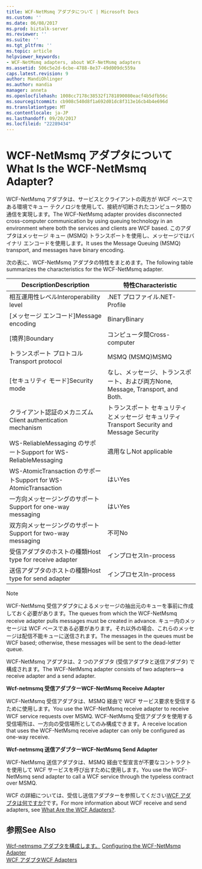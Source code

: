 ```yaml
---
title: WCF-NetMsmq アダプタについて | Microsoft Docs
ms.custom: ''
ms.date: 06/08/2017
ms.prod: biztalk-server
ms.reviewer: ''
ms.suite: ''
ms.tgt_pltfrm: ''
ms.topic: article
helpviewer_keywords:
- WCF-NetMsmq adapters, about WCF-NetMsmq adapters
ms.assetid: 506c5e2d-6cbe-4788-8e37-49d009dc559a
caps.latest.revision: 9
author: MandiOhlinger
ms.author: mandia
manager: anneta
ms.openlocfilehash: 1008cc7178c38532f1781890080eacf4b5dfb56c
ms.sourcegitcommit: cb908c540d8f1a692d01dc8f313e16cb4b4e696d
ms.translationtype: MT
ms.contentlocale: ja-JP
ms.lasthandoff: 09/20/2017
ms.locfileid: "22289434"
---
```

# <a name="what-is-the-wcf-netmsmq-adapter"></a><span data-ttu-id="e3968-103">WCF-NetMsmq アダプタについて</span><span class="sxs-lookup"><span data-stu-id="e3968-103">What Is the WCF-NetMsmq Adapter?</span></span>
<span data-ttu-id="e3968-104">WCF-NetMsmq アダプタは、サービスとクライアントの両方が WCF ベースである環境でキュー テクノロジを使用して、接続が切断されたコンピュータ間の通信を実現します。</span><span class="sxs-lookup"><span data-stu-id="e3968-104">The WCF-NetMsmq adapter provides disconnected cross-computer communication by using queuing technology in an environment where both the services and clients are WCF based.</span></span> <span data-ttu-id="e3968-105">このアダプタはメッセージ キュー (MSMQ) トランスポートを使用し、メッセージではバイナリ エンコードを使用します。</span><span class="sxs-lookup"><span data-stu-id="e3968-105">It uses the Message Queuing (MSMQ) transport, and messages have binary encoding.</span></span>  
  
 <span data-ttu-id="e3968-106">次の表に、WCF-NetMsmq アダプタの特性をまとめます。</span><span class="sxs-lookup"><span data-stu-id="e3968-106">The following table summarizes the characteristics for the WCF-NetMsmq adapter.</span></span>  
  
|<span data-ttu-id="e3968-107">Description</span><span class="sxs-lookup"><span data-stu-id="e3968-107">Description</span></span>|<span data-ttu-id="e3968-108">特性</span><span class="sxs-lookup"><span data-stu-id="e3968-108">Characteristic</span></span>|  
|-----------------|--------------------|  
|<span data-ttu-id="e3968-109">相互運用性レベル</span><span class="sxs-lookup"><span data-stu-id="e3968-109">Interoperability level</span></span>|<span data-ttu-id="e3968-110">.NET プロファイル</span><span class="sxs-lookup"><span data-stu-id="e3968-110">.NET-Profile</span></span>|  
|<span data-ttu-id="e3968-111">[メッセージ エンコード]</span><span class="sxs-lookup"><span data-stu-id="e3968-111">Message encoding</span></span>|<span data-ttu-id="e3968-112">Binary</span><span class="sxs-lookup"><span data-stu-id="e3968-112">Binary</span></span>|  
|<span data-ttu-id="e3968-113">[境界]</span><span class="sxs-lookup"><span data-stu-id="e3968-113">Boundary</span></span>|<span data-ttu-id="e3968-114">コンピュータ間</span><span class="sxs-lookup"><span data-stu-id="e3968-114">Cross-computer</span></span>|  
|<span data-ttu-id="e3968-115">トランスポート プロトコル</span><span class="sxs-lookup"><span data-stu-id="e3968-115">Transport protocol</span></span>|<span data-ttu-id="e3968-116">MSMQ (MSMQ)</span><span class="sxs-lookup"><span data-stu-id="e3968-116">MSMQ</span></span>|  
|<span data-ttu-id="e3968-117">[セキュリティ モード]</span><span class="sxs-lookup"><span data-stu-id="e3968-117">Security mode</span></span>|<span data-ttu-id="e3968-118">なし、メッセージ、トランスポート、および両方</span><span class="sxs-lookup"><span data-stu-id="e3968-118">None, Message, Transport, and Both.</span></span>|  
|<span data-ttu-id="e3968-119">クライアント認証のメカニズム</span><span class="sxs-lookup"><span data-stu-id="e3968-119">Client authentication mechanism</span></span>|<span data-ttu-id="e3968-120">トランスポート セキュリティとメッセージ セキュリティ</span><span class="sxs-lookup"><span data-stu-id="e3968-120">Transport Security and Message Security</span></span>|  
|<span data-ttu-id="e3968-121">WS-ReliableMessaging のサポート</span><span class="sxs-lookup"><span data-stu-id="e3968-121">Support for WS-ReliableMessaging</span></span>|<span data-ttu-id="e3968-122">適用なし</span><span class="sxs-lookup"><span data-stu-id="e3968-122">Not applicable</span></span>|  
|<span data-ttu-id="e3968-123">WS-AtomicTransaction のサポート</span><span class="sxs-lookup"><span data-stu-id="e3968-123">Support for WS-AtomicTransaction</span></span>|<span data-ttu-id="e3968-124">はい</span><span class="sxs-lookup"><span data-stu-id="e3968-124">Yes</span></span>|  
|<span data-ttu-id="e3968-125">一方向メッセージングのサポート</span><span class="sxs-lookup"><span data-stu-id="e3968-125">Support for one-way messaging</span></span>|<span data-ttu-id="e3968-126">はい</span><span class="sxs-lookup"><span data-stu-id="e3968-126">Yes</span></span>|  
|<span data-ttu-id="e3968-127">双方向メッセージングのサポート</span><span class="sxs-lookup"><span data-stu-id="e3968-127">Support for two-way messaging</span></span>|<span data-ttu-id="e3968-128">不可</span><span class="sxs-lookup"><span data-stu-id="e3968-128">No</span></span>|  
|<span data-ttu-id="e3968-129">受信アダプタのホストの種類</span><span class="sxs-lookup"><span data-stu-id="e3968-129">Host type for receive adapter</span></span>|<span data-ttu-id="e3968-130">インプロセス</span><span class="sxs-lookup"><span data-stu-id="e3968-130">In-process</span></span>|  
|<span data-ttu-id="e3968-131">送信アダプタのホストの種類</span><span class="sxs-lookup"><span data-stu-id="e3968-131">Host type for send adapter</span></span>|<span data-ttu-id="e3968-132">インプロセス</span><span class="sxs-lookup"><span data-stu-id="e3968-132">In-process</span></span>|  
  
> [!NOTE]
>  <span data-ttu-id="e3968-133">WCF-NetMsmq 受信アダプタによるメッセージの抽出元のキューを事前に作成しておく必要があります。</span><span class="sxs-lookup"><span data-stu-id="e3968-133">The queues from which the WCF-NetMsmq receive adapter pulls messages must be created in advance.</span></span> <span data-ttu-id="e3968-134">キュー内のメッセージは WCF ベースである必要があります。それ以外の場合、これらのメッセージは配信不能キューに送信されます。</span><span class="sxs-lookup"><span data-stu-id="e3968-134">The messages in the queues must be WCF based; otherwise, these messages will be sent to the dead-letter queue.</span></span>  
  
 <span data-ttu-id="e3968-135">WCF-NetMsmq アダプタは、2 つのアダプタ (受信アダプタと送信アダプタ) で構成されます。</span><span class="sxs-lookup"><span data-stu-id="e3968-135">The WCF-NetMsmq adapter consists of two adapters—a receive adapter and a send adapter.</span></span>  
  
 <span data-ttu-id="e3968-136">**Wcf-netmsmq 受信アダプター**</span><span class="sxs-lookup"><span data-stu-id="e3968-136">**WCF-NetMsmq Receive Adapter**</span></span>  
  
 <span data-ttu-id="e3968-137">WCF-NetMsmq 受信アダプタは、MSMQ 経由で WCF サービス要求を受信するために使用します。</span><span class="sxs-lookup"><span data-stu-id="e3968-137">You use the WCF-NetMsmq receive adapter to receive WCF service requests over MSMQ.</span></span> <span data-ttu-id="e3968-138">WCF-NetMsmq 受信アダプタを使用する受信場所は、一方向の受信場所としてのみ構成できます。</span><span class="sxs-lookup"><span data-stu-id="e3968-138">A receive location that uses the WCF-NetMsmq receive adapter can only be configured as one-way receive.</span></span>  
  
 <span data-ttu-id="e3968-139">**Wcf-netmsmq 送信アダプター**</span><span class="sxs-lookup"><span data-stu-id="e3968-139">**WCF-NetMsmq Send Adapter**</span></span>  
  
 <span data-ttu-id="e3968-140">WCF-NetMsmq 送信アダプタは、MSMQ 経由で型宣言が不要なコントラクトを使用して WCF サービスを呼び出すために使用します。</span><span class="sxs-lookup"><span data-stu-id="e3968-140">You use the WCF-NetMsmq send adapter to call a WCF service through the typeless contract over MSMQ.</span></span>  
  
 <span data-ttu-id="e3968-141">WCF の詳細については、受信し送信アダプターを参照してください[WCF アダプタは何ですか?](../core/what-are-the-wcf-adapters.md)です。</span><span class="sxs-lookup"><span data-stu-id="e3968-141">For more information about WCF receive and send adapters, see [What Are the WCF Adapters?](../core/what-are-the-wcf-adapters.md).</span></span>  
  
## <a name="see-also"></a><span data-ttu-id="e3968-142">参照</span><span class="sxs-lookup"><span data-stu-id="e3968-142">See Also</span></span>  
 <span data-ttu-id="e3968-143">[Wcf-netmsmq アダプタを構成します。](../core/configuring-the-wcf-netmsmq-adapter.md) </span><span class="sxs-lookup"><span data-stu-id="e3968-143">[Configuring the WCF-NetMsmq Adapter](../core/configuring-the-wcf-netmsmq-adapter.md) </span></span>  
 [<span data-ttu-id="e3968-144">WCF アダプタ</span><span class="sxs-lookup"><span data-stu-id="e3968-144">WCF Adapters</span></span>](../core/wcf-adapters.md)